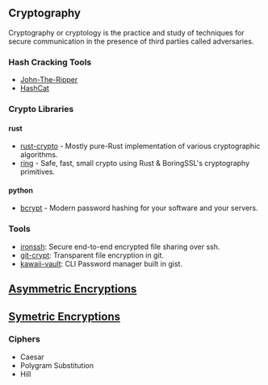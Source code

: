 ## Cryptography
Cryptography or cryptology is the practice and study of techniques for secure communication in the presence of third parties called adversaries.

### Hash Cracking Tools
- [John-The-Ripper](https://github.com/magnumripper/JohnTheRipper)
- [HashCat](https://github.com/hashcat/hashcat)

### Crypto Libraries
#### rust
- [rust-crypto](https://github.com/DaGenix/rust-crypto) - Mostly pure-Rust implementation of various cryptographic algorithms.
- [ring](https://github.com/briansmith/ring) - Safe, fast, small crypto using Rust & BoringSSL's cryptography primitives.

#### python
- [bcrypt](https://github.com/pyca/bcrypt) - Modern password hashing for your software and your servers.

### Tools
- [ironssh](https://github.com/IronCoreLabs/ironssh): Secure end-to-end encrypted file sharing over ssh.
- [git-crypt](https://github.com/AGWA/git-crypt): Transparent file encryption in git.
- [kawaii-vault](https://github.com/0xCN/kawaii-vault): CLI Password manager built in gist.

## [Asymmetric Encryptions](https://en.wikipedia.org/wiki/Public-key_cryptography)
## [Symetric Encryptions](https://en.wikipedia.org/wiki/Symmetric-key_algorithm)

### Ciphers
- Caesar
- Polygram Substitution
- Hill
